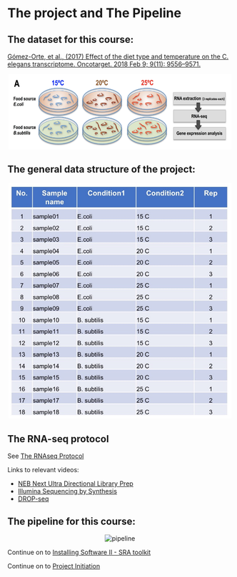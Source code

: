 # The project and The Pipeline

## The dataset for this course: 

[Gómez-Orte, et al., (2017) Effect of the diet type and temperature on the C. elegans transcriptome. Oncotarget. 2018 Feb 9; 9(11): 9556–9571.](https://pmc.ncbi.nlm.nih.gov/articles/PMC5839384/)

<p align="center">
<img width="500" alt="dataset info" src="https://github.com/jesshill/CSU-2025FA-DSCI-512-001_RNA-Sequencing_Data_Analysis/blob/main/Images/dataset_info.png">
</p>

## The general data structure of the project: 

<p align="center">
<img width="500" alt="dataset structure" src="https://github.com/jesshill/CSU-2025FA-DSCI-512-001_RNA-Sequencing_Data_Analysis/blob/main/Images/dataset_structure.jpg">
</p>

## The RNA-seq protocol 

See [The RNAseq Protocol](1_4_241105_RNAseqProtocol.pdf)

Links to relevant videos: 
- [NEB Next Ultra Directional Library Prep](https://www.neb.com/tools-and-resources/video-library?device=modal&videoid=%7Bd824c8c5-7942-437c-9086-e93ff3c94a12%7D)
- [Illumina Sequencing by Synthesis](https://www.youtube.com/watch?v=fCd6B5HRaZ8)
- [DROP-seq](https://www.youtube.com/watch?v=vL7ptq2Dcf0)

## The pipeline for this course:

<p align="center">
<img width="500" alt="pipeline" src="...">
</p>

Continue on to [Installing Software II - SRA toolkit](2_2_Installing_Software_2_SRAtoolkit.md) 

Continue on to [Project Initiation](2_3_Project_Initiation.md) 
